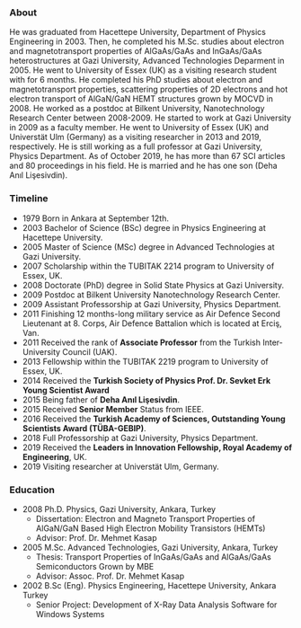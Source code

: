 
### About

He was graduated from Hacettepe University, Department of Physics Engineering in 2003. Then, he completed his M.Sc. studies about electron and magnetotransport properties of AlGaAs/GaAs and InGaAs/GaAs heterostructures at Gazi University, Advanced Technologies Deparment in 2005. He went to University of Essex (UK) as a visiting research student with for 6 months. He completed his PhD studies about electron and magnetotransport properties, scattering properties of 2D electrons and hot electron transport of AlGaN/GaN HEMT structures grown by MOCVD in 2008. He worked as a postdoc at Bilkent University, Nanotechnology Research Center between 2008-2009. He started to work at Gazi University in 2009 as a faculty member. He went to University of Essex (UK) and Universtät Ulm (Germany) as a visiting researcher in 2013 and 2019, respectively. He is still working as a full professor at Gazi University, Physics Department. As of October 2019, he has more than 67 SCI articles and 80 proceedings in his field. He is married and he has one son (Deha Anıl Lişesivdin).

### Timeline

* 1979 Born in Ankara at September 12th.
* 2003 Bachelor of Science (BSc) degree in Physics Engineering at Hacettepe University.
* 2005 Master of Science (MSc) degree in Advanced Technologies at Gazi University.
* 2007 Scholarship within the TUBITAK 2214 program to University of Essex, UK.
* 2008 Doctorate (PhD) degree in Solid State Physics at Gazi University.
* 2009 Postdoc at Bilkent University Nanotechnology Research Center.
* 2009 Assistant Professorship at Gazi University, Physics Department.
* 2011 Finishing 12 months-long military service as Air Defence Second Lieutenant at 8. Corps, Air Defence Battalion which is located at Erciş, Van.
* 2011 Received the rank of **Associate Professor** from the Turkish Inter-University Council (UAK).
* 2013 Fellowship within the TUBITAK 2219 program to University of Essex, UK.
* 2014 Received the **Turkish Society of Physics Prof. Dr. Sevket Erk Young Scientist Award**
* 2015 Being father of **Deha Anıl Lişesivdin**.
* 2015 Received **Senior Member** Status from IEEE.
* 2016 Received the **Turkish Academy of Sciences, Outstanding Young Scientists Award (TÜBA-GEBIP)**.
* 2018 Full Professorship at Gazi University, Physics Department.
* 2019 Received the **Leaders in Innovation Fellowship, Royal Academy of Engineering**, UK.
* 2019 Visiting researcher at Universtät Ulm, Germany.

### Education

* 2008	Ph.D. Physics, Gazi University, Ankara, Turkey
  * Dissertation: Electron and Magneto Transport Properties of AlGaN/GaN Based High Electron Mobility Transistors (HEMTs)
  * Advisor: Prof. Dr. Mehmet Kasap
* 2005 	M.Sc. Advanced Technologies, Gazi University, Ankara, Turkey
  * Thesis: Transport Properties of InGaAs/GaAs and AlGaAs/GaAs Semiconductors Grown by MBE
  * Advisor: Assoc. Prof. Dr. Mehmet Kasap
* 2002	B.Sc (Eng). Physics Engineering, Hacettepe University, Ankara Turkey
  * Senior Project: Development of X-Ray Data Analysis Software for Windows Systems
